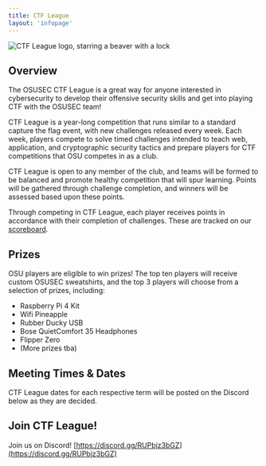 ```yaml
---
title: CTF League
layout: 'infopage'
---
```


![CTF League logo, starring a beaver with a lock](/ctf-league_logo.png)

## Overview

The OSUSEC CTF League is a great way for anyone interested in cybersecurity to develop their offensive security skills and get into playing CTF with the OSUSEC team! 

CTF League is a year-long competition that runs similar to a standard capture the flag event, with new challenges released every week. Each week, players compete to solve timed challenges intended to teach web, application, and cryptographic security tactics and prepare players for CTF competitions that OSU competes in as a club.

CTF League is open to any member of the club, and teams will be formed to be balanced and promote healthy competition that will spur learning. Points will be gathered through challenge completion, and winners will be assessed based upon these points.

Through competing in CTF League, each player receives points in accordance with their completion of challenges. These are tracked on our [scoreboard](http://scoreboard.ctf-league.osusec.org/).

## Prizes

OSU players are eligible to win prizes! The top ten players will receive custom OSUSEC sweatshirts, and the top 3 players will choose from a selection of prizes, including:

- Raspberry Pi 4 Kit
- Wifi Pineapple
- Rubber Ducky USB
- Bose QuietComfort 35 Headphones
- Flipper Zero
- (More prizes tba)

## Meeting Times & Dates

CTF League dates for each respective term will be posted on the Discord below as they are decided.  

## Join CTF League!

Join us on Discord! [https://discord.gg/RUPbjz3bGZ](https://discord.gg/RUPbjz3bGZ)
